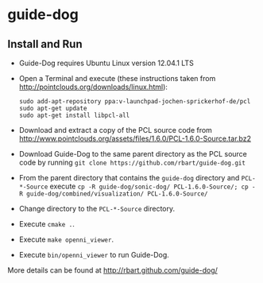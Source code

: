 guide-dog
=========

Install and Run
---------------
-   Guide-Dog requires Ubuntu Linux version 12.04.1 LTS
-   Open a Terminal and execute (these instructions taken from
    http://pointclouds.org/downloads/linux.html):

        sudo add-apt-repository ppa:v-launchpad-jochen-sprickerhof-de/pcl
        sudo apt-get update
        sudo apt-get install libpcl-all

-   Download and extract a copy of the PCL source code from
    http://www.pointclouds.org/assets/files/1.6.0/PCL-1.6.0-Source.tar.bz2
-   Download Guide-Dog to the same parent directory as the PCL source code by
    running `git clone https://github.com/rbart/guide-dog.git`
-   From the parent directory that contains the `guide-dog` directory and
    `PCL-*-Source` execute
    `cp -R guide-dog/sonic-dog/ PCL-1.6.0-Source/; cp -R guide-dog/combined/visualization/ PCL-1.6.0-Source/`
-   Change directory to the `PCL-*-Source` directory.
-   Execute `cmake .`.
-   Execute `make openni_viewer`.
-   Execute `bin/openni_viewer` to run Guide-Dog.

More details can be found at http://rbart.github.com/guide-dog/
